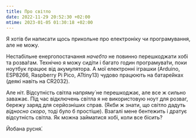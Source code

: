 ```yaml
---
title: Про світло
date: 2022-11-29 20:52:30 +02:00
mtime: 2023-01-05 01:30:18 +02:00
---
```


Я хотів би написати щось прикольне про електроніку чи програмування, але не можу.

Нестабільне енергопостачання _начебто_ не повинно перешкоджати хобі та розва́гам. Технічно я можу сидіти і багато годин програмува́ти, поки ноутбук працює від акумулятора. А мої електронні іграшки (Arduino, ESP8266, Raspberry Pi Pico, ATtiny13) чудово працюють на батаре́йках (деякі навіть на CR2032).

Але ніт. Відсутність світла напряму́ не перешкоджає, але все ж сильно заважає. Під час відключень світла я не використовую ноут для розваг, бережу заряд для серйозніших справ. (Якби ж знати, що світло дадуть _відносно скоро_, тоді було б простіше). 
Взагалі мене бентежить і дратує відсутність світла. Як можна займатися хобі, коли все бісить?

Йобана русня́.
